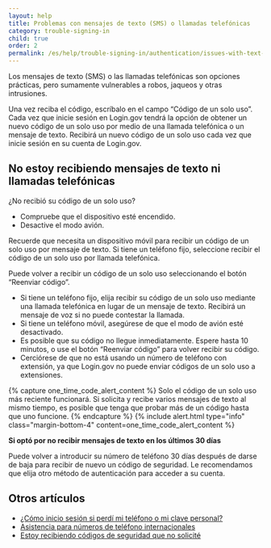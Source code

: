 ```yaml
---
layout: help
title: Problemas con mensajes de texto (SMS) o llamadas telefónicas
category: trouble-signing-in
child: true
order: 2
permalink: /es/help/trouble-signing-in/authentication/issues-with-text-sms-phone-call/
---
```


Los mensajes de texto (SMS) o las llamadas telefónicas son opciones prácticas, pero sumamente vulnerables a robos, jaqueos y otras intrusiones.

Una vez reciba el código, escríbalo en el campo “Código de un solo uso”. Cada vez que inicie sesión en Login.gov tendrá la opción de obtener un nuevo código de un solo uso por medio de una llamada telefónica o un mensaje de texto. Recibirá un nuevo código de un solo uso cada vez que inicie sesión en su cuenta de Login.gov.

## No estoy recibiendo mensajes de texto ni llamadas telefónicas

¿No recibió su código de un solo uso?
* Compruebe que el dispositivo esté encendido.
* Desactive el modo avión.

Recuerde que necesita un dispositivo móvil para recibir un código de un solo uso por mensaje de texto. Si tiene un teléfono fijo, seleccione recibir el código de un solo uso por llamada telefónica.

Puede volver a recibir un código de un solo uso seleccionando el botón “Reenviar código”.
* Si tiene un teléfono fijo, elija recibir su código de un solo uso mediante una llamada telefónica en lugar de un mensaje de texto. Recibirá un mensaje de voz si no puede contestar la llamada.
* Si tiene un teléfono móvil, asegúrese de que el modo de avión esté desactivado.
* Es posible que su código no llegue inmediatamente. Espere hasta 10 minutos, o use el botón “Reenviar código” para volver recibir su código.
* Cerciórese de que no está usando un número de teléfono con extensión, ya que Login.gov no puede enviar códigos de un solo uso a extensiones.

{% capture one_time_code_alert_content %}
Solo el código de un solo uso más reciente funcionará. Si solicita y recibe varios mensajes de texto al mismo tiempo, es posible que tenga que probar más de un código hasta que uno funcione.
{% endcapture %}
{% include alert.html type="info" class="margin-bottom-4" content=one_time_code_alert_content %}

**Si optó por no recibir mensajes de texto en los últimos 30 días**

Puede volver a introducir su número de teléfono 30 días después de darse de baja para recibir de nuevo un código de seguridad. Le recomendamos que elija otro método de autenticación para acceder a su cuenta.

## Otros artículos

* [¿Cómo inicio sesión si perdí mi teléfono o mi clave personal?](#)
* [Asistencia para números de teléfono internacionales](#)
* [Estoy recibiendo códigos de seguridad que no solicité](#)
